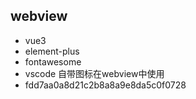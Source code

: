 ## webview

- vue3
- element-plus
- fontawesome
- vscode 自带图标在webview中使用
- fdd7aa0a8d21c2b8a8a9e8da5c0f0728